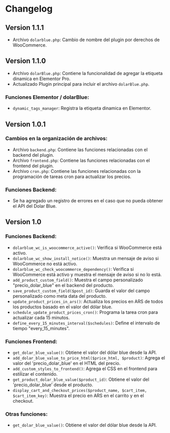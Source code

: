 # Changelog

## Version 1.1.1

- Archivo `dolarblue.php`: Cambio de nombre del plugin por derechos de WooCommerce.

## Version 1.1.0

- Archivo `dolarBlue.php`: Contiene la funcionalidad de agregar la etiqueta dinamica en Elementor Pro.
- Actualizado Plugin principal para incluir el archivo `dolarBlue.php`.

### Funciones Elementor / dolarBlue:

- `dynamic_tags_manager`: Registra la etiqueta dinamica en Elementor.

## Version 1.0.1

### Cambios en la organización de archivos:

- Archivo `backend.php`: Contiene las funciones relacionadas con el backend del plugin.
- Archivo `frontend.php`: Contiene las funciones relacionadas con el frontend del plugin.
- Archivo `cron.php`: Contiene las funciones relacionadas con la programación de tareas cron para actualizar los precios.

### Funciones Backend:

- Se ha agregado un registro de errores en el caso que no pueda obtener el API del Dolar Blue.

## Version 1.0

### Funciones Backend:

- `dolarblue_wc_is_woocommerce_active()`: Verifica si WooCommerce está activo.
- `dolarblue_wc_show_install_notice()`: Muestra un mensaje de aviso si WooCommerce no está activo.
- `dolarblue_wc_check_woocommerce_dependency()`: Verifica si WooCommerce está activo y muestra el mensaje de aviso si no lo está.
- `add_product_custom_field()`: Muestra el campo personalizado "precio_dolar_blue" en el backend del producto.
- `save_product_custom_field($post_id)`: Guarda el valor del campo personalizado como meta data del producto.
- `update_product_prices_in_ars()`: Actualiza los precios en ARS de todos los productos basado en el valor del dólar blue.
- `schedule_update_product_prices_cron()`: Programa la tarea cron para actualizar cada 15 minutos.
- `define_every_15_minutes_interval($schedules)`: Define el intervalo de tiempo "every_15_minutes".

### Funciones Frontend:

- `get_dolar_blue_value()`: Obtiene el valor del dólar blue desde la API.
- `add_dolar_blue_value_to_price_html($price_html, $product)`: Agrega el valor del 'precio_dolar_blue' en el HTML del precio.
- `add_custom_styles_to_frontend()`: Agrega el CSS en el frontend para estilizar el contenido.
- `get_product_dolar_blue_value($product_id)`: Obtiene el valor del 'precio_dolar_blue' desde el producto.
- `display_cart_and_checkout_prices($product_name, $cart_item, $cart_item_key)`: Muestra el precio en ARS en el carrito y en el checkout.

### Otras funciones:

- `get_dolar_blue_value()`: Obtiene el valor del dólar blue desde la API.

